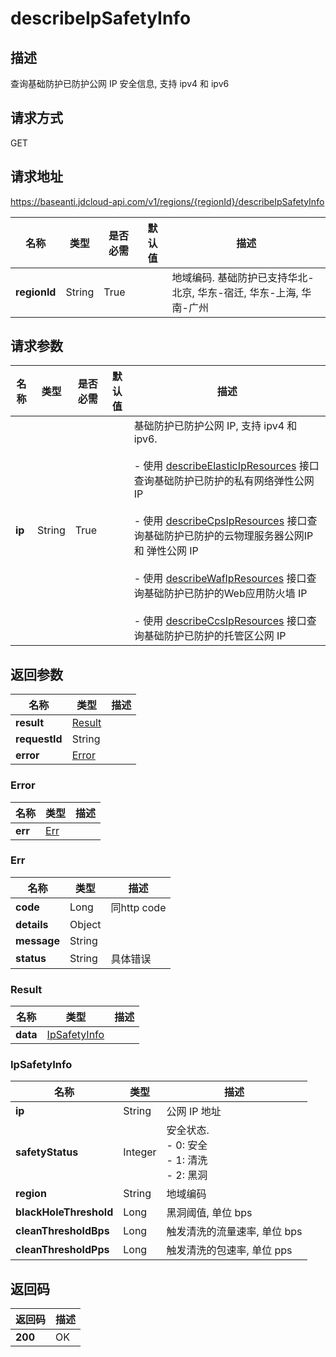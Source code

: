 # describeIpSafetyInfo


## 描述
查询基础防护已防护公网 IP 安全信息, 支持 ipv4 和 ipv6

## 请求方式
GET

## 请求地址
https://baseanti.jdcloud-api.com/v1/regions/{regionId}/describeIpSafetyInfo

|名称|类型|是否必需|默认值|描述|
|---|---|---|---|---|
|**regionId**|String|True| |地域编码. 基础防护已支持华北-北京, 华东-宿迁, 华东-上海, 华南-广州|

## 请求参数
|名称|类型|是否必需|默认值|描述|
|---|---|---|---|---|
|**ip**|String|True| |基础防护已防护公网 IP, 支持 ipv4 和 ipv6. <br><br>- 使用 <a href='http://docs.jdcloud.com/anti-ddos-basic/api/describeelasticipresources'>describeElasticIpResources</a> 接口查询基础防护已防护的私有网络弹性公网 IP<br><br>- 使用 <a href='http://docs.jdcloud.com/anti-ddos-basic/api/describecpsipresources'>describeCpsIpResources</a> 接口查询基础防护已防护的云物理服务器公网IP 和 弹性公网 IP<br><br>- 使用 <a href='http://docs.jdcloud.com/anti-ddos-basic/api/describewafipresources'>describeWafIpResources</a> 接口查询基础防护已防护的Web应用防火墙 IP<br><br>- 使用 <a href='http://docs.jdcloud.com/anti-ddos-basic/api/describeccsipresources'>describeCcsIpResources</a> 接口查询基础防护已防护的托管区公网 IP<br>|


## 返回参数
|名称|类型|描述|
|---|---|---|
|**result**|[Result](describeipsafetyinfo#result)| |
|**requestId**|String| |
|**error**|[Error](describeipsafetyinfo#error)| |

### <div id="error">Error</div>
|名称|类型|描述|
|---|---|---|
|**err**|[Err](describeipsafetyinfo#err)| |
### <div id="err">Err</div>
|名称|类型|描述|
|---|---|---|
|**code**|Long|同http code|
|**details**|Object| |
|**message**|String| |
|**status**|String|具体错误|
### <div id="result">Result</div>
|名称|类型|描述|
|---|---|---|
|**data**|[IpSafetyInfo](describeipsafetyinfo#ipsafetyinfo)| |
### <div id="ipsafetyinfo">IpSafetyInfo</div>
|名称|类型|描述|
|---|---|---|
|**ip**|String|公网 IP 地址|
|**safetyStatus**|Integer|安全状态. <br>- 0: 安全<br>- 1: 清洗<br>- 2: 黑洞|
|**region**|String|地域编码|
|**blackHoleThreshold**|Long|黑洞阈值, 单位 bps|
|**cleanThresholdBps**|Long|触发清洗的流量速率, 单位 bps|
|**cleanThresholdPps**|Long|触发清洗的包速率, 单位 pps|

## 返回码
|返回码|描述|
|---|---|
|**200**|OK|
